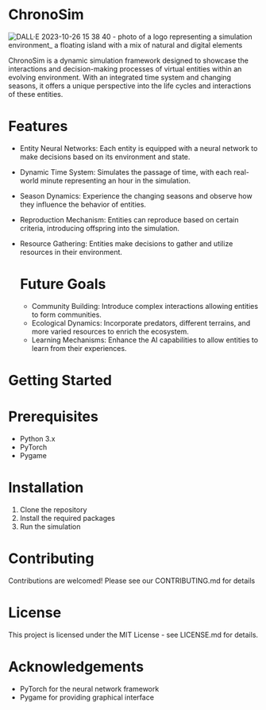 # ChronoSim

![DALL·E 2023-10-26 15 38 40 - photo of a logo representing a simulation environment_ a floating island with a mix of natural and digital elements](https://github.com/WarmMilkCodes/ChronoSim/assets/87686876/8c1cb444-3a92-4e9a-ac8a-04e7bae77b38)


ChronoSim is a dynamic simulation framework designed to showcase the interactions and decision-making processes of virtual entities within an evolving environment. With an integrated time system and changing seasons, it offers a unique perspective into the life cycles and interactions of these entities.

# Features
- Entity Neural Networks: Each entity is equipped with a neural network to make decisions based on its environment and state.
- Dynamic Time System: Simulates the passage of time, with each real-world minute representing an hour in the simulation.
- Season Dynamics: Experience the changing seasons and observe how they influence the behavior of entities.
- Reproduction Mechanism: Entities can reproduce based on certain criteria, introducing offspring into the simulation.
- Resource Gathering: Entities make decisions to gather and utilize resources in their environment.

  # Future Goals
  - Community Building: Introduce complex interactions allowing entities to form communities.
  - Ecological Dynamics: Incorporate predators, different terrains, and more varied resources to enrich the ecosystem.
  - Learning Mechanisms: Enhance the AI capabilities to allow entities to learn from their experiences.
 
# Getting Started
# Prerequisites
- Python 3.x
- PyTorch
- Pygame

# Installation
1. Clone the repository
2. Install the required packages
3. Run the simulation

# Contributing
Contributions are welcomed! Please see our CONTRIBUTING.md for details

# License
This project is licensed under the MIT License - see LICENSE.md for details.

# Acknowledgements
- PyTorch for the neural network framework
- Pygame for providing graphical interface
